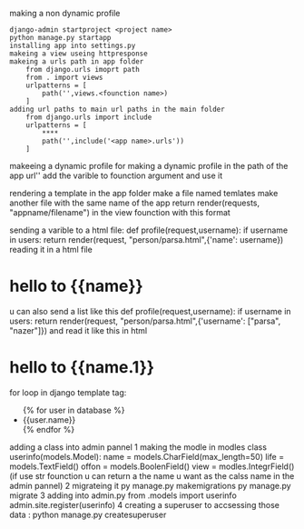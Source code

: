making a non dynamic profile

    django-admin startproject <project name>
    python manage.py startapp
    installing app into settings.py
    makeing a view useing httpresponse
    makeing a urls path in app folder 
        from django.urls imoprt path
        from . import views
        urlpatterns = [
            path('',views.<founction name>)
        ]
    adding url paths to main url paths in the main folder
        from django.urls import include
        urlpatterns = [
            ****
            path('',include('<app name>.urls'))
        ]

makeeing a dynamic profile
for making a dynamic profile 
    in the path of the app url'<name of the varible>'
    add the varible to founction argument and use it 

rendering a template
    in the app folder make a file named temlates
    make another file with the same name of the app
    return render(requests, "appname/filename") in the view founction with this format

sending a varible to a html file:
    def profile(request,username):
        if username in users:
            return render(request, "person/parsa.html",{'name': username})
reading it in a html file
    <h1>
    hello to {{name}}
    </h2>
u can also send a list like this 
    def profile(request,username):
    if username in users:
        return render(request, "person/parsa.html",{'username': ["parsa", "nazer"]})
and read it like this in html
    <h1>
    hello to {{name.1}}
    </h2>


for loop in django template tag:
    <main>
        <ul>
            {% for user in database %}
                <li>{{user.name}}</li>
            {% endfor %}
        </ul>
    </main>

adding a class into admin pannel
    1 making the modle
    in modles 
        class userinfo(models.Model):
            name = models.CharField(max_length=50)
            life = models.TextField()
            offon = models.BoolenField()
            view = modles.IntegrField()
            (if use str founction u can return a the name u want as the calss name in the admin pannel)
    2 migrateing it 
        py manage.py makemigrations
        py manage.py migrate
    3 adding into admin.py 
    from .models import userinfo
    admin.site.register(userinfo)
    4 creating a superuser to accsessing those data : python manage.py createsuperuser


